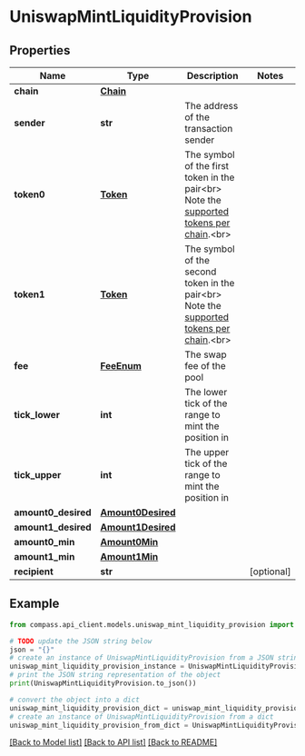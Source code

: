 # UniswapMintLiquidityProvision


## Properties

Name | Type | Description | Notes
------------ | ------------- | ------------- | -------------
**chain** | [**Chain**](Chain.md) |  | 
**sender** | **str** | The address of the transaction sender | 
**token0** | [**Token**](Token.md) | The symbol of the first token in the pair&lt;br&gt; Note the [supported tokens per chain](/#/#token-table).&lt;br&gt; | 
**token1** | [**Token**](Token.md) | The symbol of the second token in the pair&lt;br&gt; Note the [supported tokens per chain](/#/#token-table).&lt;br&gt; | 
**fee** | [**FeeEnum**](FeeEnum.md) | The swap fee of the pool | 
**tick_lower** | **int** | The lower tick of the range to mint the position in | 
**tick_upper** | **int** | The upper tick of the range to mint the position in | 
**amount0_desired** | [**Amount0Desired**](Amount0Desired.md) |  | 
**amount1_desired** | [**Amount1Desired**](Amount1Desired.md) |  | 
**amount0_min** | [**Amount0Min**](Amount0Min.md) |  | 
**amount1_min** | [**Amount1Min**](Amount1Min.md) |  | 
**recipient** | **str** |  | [optional] 

## Example

```python
from compass.api_client.models.uniswap_mint_liquidity_provision import UniswapMintLiquidityProvision

# TODO update the JSON string below
json = "{}"
# create an instance of UniswapMintLiquidityProvision from a JSON string
uniswap_mint_liquidity_provision_instance = UniswapMintLiquidityProvision.from_json(json)
# print the JSON string representation of the object
print(UniswapMintLiquidityProvision.to_json())

# convert the object into a dict
uniswap_mint_liquidity_provision_dict = uniswap_mint_liquidity_provision_instance.to_dict()
# create an instance of UniswapMintLiquidityProvision from a dict
uniswap_mint_liquidity_provision_from_dict = UniswapMintLiquidityProvision.from_dict(uniswap_mint_liquidity_provision_dict)
```
[[Back to Model list]](../README.md#documentation-for-models) [[Back to API list]](../README.md#documentation-for-api-endpoints) [[Back to README]](../README.md)


